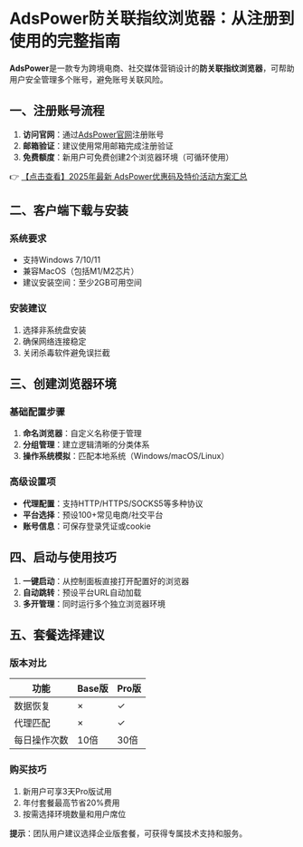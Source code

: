 # AdsPower防关联指纹浏览器：从注册到使用的完整指南

**AdsPower**是一款专为跨境电商、社交媒体营销设计的**防关联指纹浏览器**，可帮助用户安全管理多个账号，避免账号关联风险。

## 一、注册账号流程

1. **访问官网**：通过[AdsPower官网](https://bit.ly/adspower_free)注册账号
2. **邮箱验证**：建议使用常用邮箱完成注册验证
3. **免费额度**：新用户可免费创建2个浏览器环境（可循环使用）

👉 [【点击查看】2025年最新 AdsPower优惠码及特价活动方案汇总](https://bit.ly/adspower_free)

## 二、客户端下载与安装

### 系统要求
- 支持Windows 7/10/11
- 兼容MacOS（包括M1/M2芯片）
- 建议安装空间：至少2GB可用空间

### 安装建议
1. 选择非系统盘安装
2. 确保网络连接稳定
3. 关闭杀毒软件避免误拦截

## 三、创建浏览器环境

### 基础配置步骤
1. **命名浏览器**：自定义名称便于管理
2. **分组管理**：建立逻辑清晰的分类体系
3. **操作系统模拟**：匹配本地系统（Windows/macOS/Linux）

### 高级设置项
- **代理配置**：支持HTTP/HTTPS/SOCKS5等多种协议
- **平台选择**：预设100+常见电商/社交平台
- **账号信息**：可保存登录凭证或cookie

## 四、启动与使用技巧

1. **一键启动**：从控制面板直接打开配置好的浏览器
2. **自动跳转**：预设平台URL自动加载
3. **多开管理**：同时运行多个独立浏览器环境

## 五、套餐选择建议

### 版本对比
| 功能        | Base版 | Pro版 |
|------------|--------|-------|
| 数据恢复    | ×      | ✓     |
| 代理匹配    | ×      | ✓     |
| 每日操作次数| 10倍   | 30倍  |

### 购买技巧
1. 新用户可享3天Pro版试用
2. 年付套餐最高节省20%费用
3. 按需选择环境数量和用户席位

**提示**：团队用户建议选择企业版套餐，可获得专属技术支持和服务。